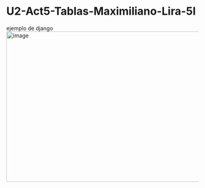 # U2-Act5-Tablas-Maximiliano-Lira-5I
ejemplo de django
<img width="1154" height="393" alt="image" src="https://github.com/user-attachments/assets/9fe39b52-f8b9-429e-94b2-1794f534c5bc" />
